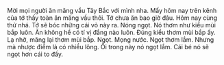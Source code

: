 Mời mọi người ăn măng vầu Tây Bắc với mình nha. Mấy hôm nay trên kênh của tớ thấy toàn ăn măng vầu thôi. Tớ chưa ăn bao giờ đâu. Hôm nay cùng thử nhá. Tớ sẽ bóc những cái vỏ này ra. Nóng ngọt. Nó thơm như kiểu mùi bắp luôn. Ăn không hề có tí vị đắng nào luôn. Đúng kiểu thơm mùi bắp ấy. Lạ nhờ, măng lại thơm mùi bắp. Ngọt. Mọng nước. Ngọt thơm lắm. Nhưng mà nhược điểm là có nhiều lông. Ôi trong này nó ngọt lắm. Cái bé nó sẽ ngọt hơn cái to đấy.